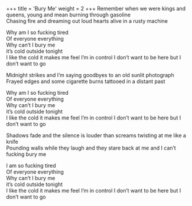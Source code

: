 +++
title = 'Bury Me'
weight = 2
+++
Remember when we were kings and queens, young and mean burning through gasoline  
Chasing fire and dreaming out loud hearts alive in a rusty machine  

Why am I so fucking tired  
Of everyone everything  
Why can’t I bury me  
it’s cold outside tonight  
I like the cold it makes me feel I’m in control I don’t want to be here but I don’t want to go

Midnight strikes and I’m saying goodbyes to an old sunlit photograph  
Frayed edges and some cigarette burns tattooed in a distant past

Why am I so fucking tired  
Of everyone everything  
Why can’t I bury me  
it’s cold outside tonight  
I like the cold it makes me feel I’m in control I don’t want to be here but I don’t want to go

Shadows fade and the silence is louder than screams twisting at me like a knife  
Pounding walls while they laugh and they stare back at me and I can’t fucking bury me

I am so fucking tired  
Of everyone everything  
Why can’t I bury me  
it’s cold outside tonight  
I like the cold it makes me feel I’m in control I don’t want to be here but I don’t want to go
